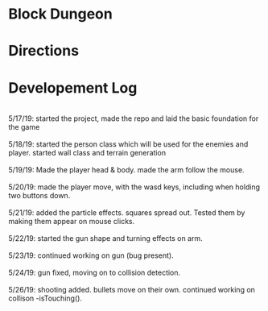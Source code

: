 # Block Dungeon
# Directions

# Developement Log 
<br> 5/17/19: started the project, made the repo and laid the basic foundation for the game</br>
<br> 5/18/19: started the person class which will be used for the enemies and player. started wall class and terrain generation</br>
<br> 5/19/19: Made the player head & body. made the arm follow the mouse. </br>
<br> 5/20/19: made the player move, with the wasd keys, including when holding two buttons down. </br>
<br> 5/21/19: added the particle effects. squares spread out. Tested them by making them appear on mouse clicks. </br>
<br> 5/22/19: started the gun shape and turning effects on arm. </br>
<br> 5/23/19: continued working on gun (bug present). </br>
<br> 5/24/19: gun fixed, moving on to collision detection. </br>
<br> 5/26/19: shooting added. bullets move on their own. continued working on collison -isTouching(). </br>
